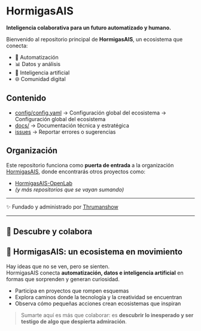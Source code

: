 # HormigasAIS

**Inteligencia colaborativa para un futuro automatizado y humano.**

Bienvenido al repositorio principal de **HormigasAIS**, un ecosistema que conecta:
- 🚀 Automatización  
- 📊 Datos y análisis  
- 🤖 Inteligencia artificial  
- 🌐 Comunidad digital  

## Contenido
- [config/config.yaml](./config/config.yaml) → Configuración global del ecosistema → Configuración global del ecosistema  
- [docs/](./docs) → Documentación técnica y estratégica  
- [issues](../../issues) → Reportar errores o sugerencias  

## Organización
Este repositorio funciona como **puerta de entrada** a la organización [HormigasAIS](https://github.com/HormigasAIS), donde encontrarás otros proyectos como:  
- [HormigasAIS-OpenLab](https://github.com/HormigasAIS/HormigasAIS-OpenLab)  
- *(y más repositorios que se vayan sumando)*  

---
✨ Fundado y administrado por [Thrumanshow](https://github.com/Thrumanshow)

---

## 🌟 Descubre y colabora

## 🚀 HormigasAIS: un ecosistema en movimiento

Hay ideas que no se ven, pero se sienten.  
HormigasAIS conecta **automatización, datos e inteligencia artificial** en formas que sorprenden y generan curiosidad.  

- Participa en proyectos que rompen esquemas  
- Explora caminos donde la tecnología y la creatividad se encuentran  
- Observa cómo pequeñas acciones crean ecosistemas que inspiran  

> Sumarte aquí es más que colaborar: es **descubrir lo inesperado y ser testigo de algo que despierta admiración**.
